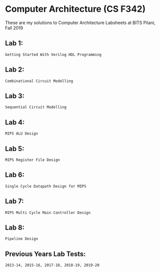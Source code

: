 # Computer Architecture (CS F342)
These are my solutions to Computer Architecture Labsheets at BITS Pilani, Fall 2019

  ## Lab 1: 

    Getting Started With Verilog HDL Programming

  ## Lab 2: 

    Combinational Circuit Modelling 

  ## Lab 3: 

    Sequential Circuit Modelling 

  ## Lab 4: 

    MIPS ALU Design

  ## Lab 5: 

    MIPS Register File Design

  ## Lab 6: 

    Single Cycle Datapath Design for MIPS

  ## Lab 7: 

    MIPS Multi Cycle Main Controller Design

  ## Lab 8:  

    Pipeline Design

  ## Previous Years Lab Tests: 

    2013-14, 2015-16, 2017-18, 2018-19, 2019-20
